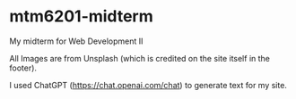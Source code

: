 # mtm6201-midterm
My midterm for Web Development II

All Images are from Unsplash (which is credited on the site itself in the footer).

I used ChatGPT (https://chat.openai.com/chat) to generate text for my site.